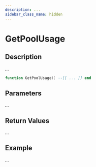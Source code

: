```yaml
---
description: ...
sidebar_class_name: hidden
---
```


# GetPoolUsage

## Description

...

```lua
function GetPoolUsage() --[[ ... ]] end
```

## Parameters

...

## Return Values

...

## Example

...

